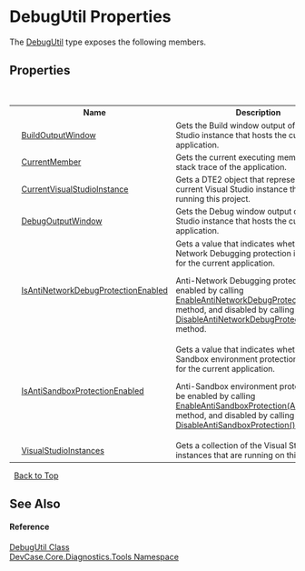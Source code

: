 # DebugUtil Properties
 

The <a href="T_DevCase_Core_Diagnostics_Tools_DebugUtil">DebugUtil</a> type exposes the following members.


## Properties
&nbsp;<table><tr><th></th><th>Name</th><th>Description</th></tr><tr><td>![Public property](media/pubproperty.gif "Public property")![Static member](media/static.gif "Static member")![Code example](media/CodeExample.png "Code example")</td><td><a href="P_DevCase_Core_Diagnostics_Tools_DebugUtil_BuildOutputWindow">BuildOutputWindow</a></td><td>
Gets the Build window output of the Visual Studio instance that hosts the current application.</td></tr><tr><td>![Public property](media/pubproperty.gif "Public property")![Static member](media/static.gif "Static member")![Code example](media/CodeExample.png "Code example")</td><td><a href="P_DevCase_Core_Diagnostics_Tools_DebugUtil_CurrentMember">CurrentMember</a></td><td>
Gets the current executing member in the stack trace of the application.</td></tr><tr><td>![Public property](media/pubproperty.gif "Public property")![Static member](media/static.gif "Static member")![Code example](media/CodeExample.png "Code example")</td><td><a href="P_DevCase_Core_Diagnostics_Tools_DebugUtil_CurrentVisualStudioInstance">CurrentVisualStudioInstance</a></td><td>
Gets a DTE2 object that represents the current Visual Studio instance that is running this project.</td></tr><tr><td>![Public property](media/pubproperty.gif "Public property")![Static member](media/static.gif "Static member")![Code example](media/CodeExample.png "Code example")</td><td><a href="P_DevCase_Core_Diagnostics_Tools_DebugUtil_DebugOutputWindow">DebugOutputWindow</a></td><td>
Gets the Debug window output of the Visual Studio instance that hosts the current application.</td></tr><tr><td>![Public property](media/pubproperty.gif "Public property")![Static member](media/static.gif "Static member")![Code example](media/CodeExample.png "Code example")</td><td><a href="P_DevCase_Core_Diagnostics_Tools_DebugUtil_IsAntiNetworkDebugProtectionEnabled">IsAntiNetworkDebugProtectionEnabled</a></td><td>
Gets a value that indicates whether Anti-Network Debugging protection is enabled for the current application. 

 Anti-Network Debugging protection can be enabled by calling <a href="M_DevCase_Core_Diagnostics_Tools_DebugUtil_EnableAntiNetworkDebugProtection">EnableAntiNetworkDebugProtection(Action)</a> method, and disabled by calling <a href="M_DevCase_Core_Diagnostics_Tools_DebugUtil_DisableAntiNetworkDebugProtection">DisableAntiNetworkDebugProtection()</a> method.</td></tr><tr><td>![Public property](media/pubproperty.gif "Public property")![Static member](media/static.gif "Static member")![Code example](media/CodeExample.png "Code example")</td><td><a href="P_DevCase_Core_Diagnostics_Tools_DebugUtil_IsAntiSandboxProtectionEnabled">IsAntiSandboxProtectionEnabled</a></td><td>
Gets a value that indicates whether Anti-Sandbox environment protection is enabled for the current application. 

 Anti-Sandbox environment protection can be enabled by calling <a href="M_DevCase_Core_Diagnostics_Tools_DebugUtil_EnableAntiSandboxProtection">EnableAntiSandboxProtection(Action)</a> method, and disabled by calling <a href="M_DevCase_Core_Diagnostics_Tools_DebugUtil_DisableAntiSandboxProtection">DisableAntiSandboxProtection()</a> method.</td></tr><tr><td>![Public property](media/pubproperty.gif "Public property")![Static member](media/static.gif "Static member")![Code example](media/CodeExample.png "Code example")</td><td><a href="P_DevCase_Core_Diagnostics_Tools_DebugUtil_VisualStudioInstances">VisualStudioInstances</a></td><td>
Gets a collection of the Visual Studio instances that are running on this PC.</td></tr></table>&nbsp;
<a href="#debugutil-properties">Back to Top</a>

## See Also


#### Reference
<a href="T_DevCase_Core_Diagnostics_Tools_DebugUtil">DebugUtil Class</a><br /><a href="N_DevCase_Core_Diagnostics_Tools">DevCase.Core.Diagnostics.Tools Namespace</a><br />